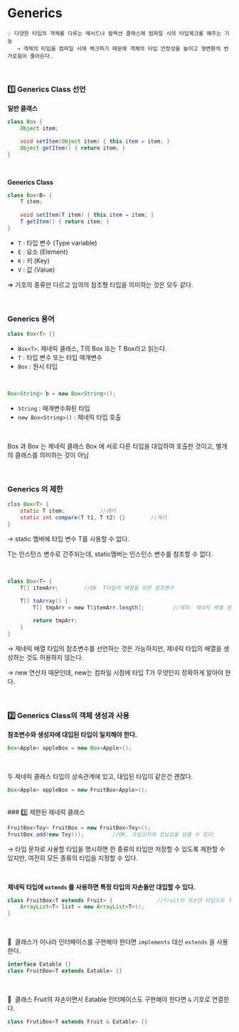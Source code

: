 # Generics

```
💡 다양한 타입의 객체를 다루는 메서드나 컬렉션 클래스에 컴파일 시의 타입체크를 해주는 기능
   → 객체의 타입을 컴파일 시에 체크하기 때문에 객체의 타입 안정성을 높이고 형변환의 번거로움이 줄어든다.
```

<br>

### 1️⃣ Generics Class 선언

**일반 클래스**

```java
class Box {
	Object item;

	void setItem(Object item) { this.item = item; }
	Object getItem() { return item; }
}
```

<br>


**Generics Class** 

```java
class Box<B> {
	T item;
	
	void setItem(T item) { this.item = item; }
	T getItem() { return item; }
}
```

- `T` : 타입 변수 (Type variable)
- `E` : 요소 (Element)
- `K` : 키 (Key)
- `V` : 값 (Value)

⇒ 기호의 종류만 다르고 임의의 참조형 타입을 의미하는 것은 모두 같다.

 
<br>


### Generics 용어

```java
class Box<T> {}
```

- `Box<T>`: 제네릭 클래스, T의 Box 또는 T Box라고 읽는다.
- `T` : 타입 변수 또는 타입 매개변수
- `Box` : 원시 타입


<br>


```java
Box<String> b = new Box<String>();
```

- `String` : 매개변수화된 타입
- `new Box<String>()` : 제네릭 타입 호출


<br>


Box<String> 과 Box<Integer> 는 제네릭 클래스 Box<T> 에 서로 다른 타입을 대입하여 호출한 것이고, 별개의 클래스를 의미하는 것이 아님

  
<br>
  
  
### Generics 의 제한

```java
clss Box<T> {
	static T item;           //에러
	static int compare(T t1, T t2) {}        //에러
}
```

→ static 멤버에 타입 변수 T를 사용할 수 없다.

T는 인스턴스 변수로 간주되는데, static멤버는 인스턴스 변수를 참조할 수 없다.

  
<br>
  
  
```java
class Box<T> {
	T[] itemArr;        //OK. T타입의 배열을 위한 참조변수
		
	T[] toArray() {
		T[] tmpArr = new T[itemArr.length];         //에러. 제네릭 배열 생성 불가.

		return tmpArr;
	}
}
```

→ 제네릭 배열 타입의 참조변수를 선언하는 것은 가능하지만, 제네릭 타입의 배열을 생성하는 것도 허용하지 않는다.

→ new 연산자 때문인데, new는 컴파일 시점에 타입 T가 무엇인지 정확하게 알아야 한다.

  
<br>
  
  
### 2️⃣ Generics Class의 객체 생성과 사용

**참조변수와 생성자에 대입된 타입이 일치해야 한다.**

```java
Box<Apple> appleBox = new Box<Apple>();
```

<br>
  
  
두 제네릭 클래스 타입이 상속관계에 있고, 대입된 타입이 같은건 괜찮다.

```java
Box<Apple> appleBox = new FruitBox<Apple>();
```

  
<br>
### 3️⃣ 제한된 제네릭 클래스

```java
FruitBox<Toy> fruitBox = new FruitBox<Toy>();
fruitBox.add(new Toy());         //OK, 과일상자에 장남감을 담을 수 있다.
```

→ 타입 문자로 사용할 타입을 명시하면 한 종류의 타입만 저장할 수 있도록 제한할 수 있지만, 여전히 모든 종류의 타입을 지정할 수 있다.

  
<br>
  
  
**제네릭 타입에 `extends` 를 사용하면 특정 타입의 자손들만 대입할 수 있다.**

```java
class FruitBox<T extends Fruit> {              //fruit의 자손만 타입으로 지정가능
	ArrayList<T> list = new ArrayList<T>();
}
```

  
  <br>
  
  
💬  클래스가 이나라 인터페이스를 구현해야 한다면 `implements` 대신 `extends` 을 사용한다.

```java
interface Eatable {}
class FruitBox<T extends Eatable> {}
```

  
  <br>
  
  
💬  클래스 Fruit의 자손이면서 Eatable 인터페이스도 구현해야 한다면 `&` 기호로 연결한다.
  
  ```java
  class FrutiBox<T extends Fruit & Eatable> {}
  ```
